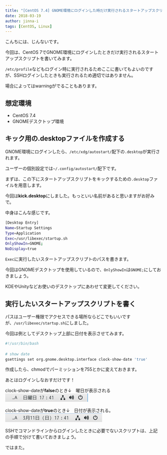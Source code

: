 ```yaml
---
title: "[CentOS 7.4] GNOME環境にログインした時だけ実行されるスタートアップスクリプトを書く"
date: 2018-03-19
author: jinna-i
tags: [CentOS, Linux]
---
```


こんちには、じんないです。

今回は、CentOS 7でGNOME環境にログインしたときだけ実行されるスタートアップスクリプトを書いてみます。

`/etc/profile`などもログイン時に実行されるためここに書いてもよいのですが、SSHログインしたときも実行されるため適切ではありません。

場合によってはwarningがでることもあります。

## 想定環境

* CentOS 7.4
* GNOMEデスクトップ環境

## キック用の.desktopファイルを作成する

GNOME環境にログインしたら、`/etc/xdg/autostart/`配下の`.desktop`が実行されます。

ユーザーの個別設定では`~/.config/autostart/`配下です。

まずは、この下にスタートアップスクリプトをキックするための`.desktop`ファイルを用意します。

今回は**kick.desktop**にしました。もっといい名前があると思いますがお好みで。

中身はこんな感じです。

``` bash
[Desktop Entry]
Name=Startup Settings
Type=Application
Exec=/usr/libexec/startup.sh
OnlyShowIn=GNOME;
NoDisplay=true
```

`Exec`に実行したいスタートアップスクリプトのパスを書きます。

今回はGNOMEデスクトップを使用しているので、`OnlyShowIn`は`GNOME;`にしておきましょう。

KDEやUnityなどお使いのデスクトップにあわせて変更してください。


## 実行したいスタートアップスクリプトを書く

パスはユーザー権限でアクセスできる場所ならどこでもいいですが、`/usr/libexec/startup.sh`にしました。

今回は例としてデスクトップ上部に日付を表示させてみます。

``` bash
#!/usr/bin/bash

# show date
gsettings set org.gnome.desktop.interface clock-show-date 'true'
```

作成したら、chmodでパーミッションを755とかに変えておきます。

あとはログインしなおすだけです！


clock-show-dateが**false**のとき↓　曜日が表示される
![](images/centos74-gnome-startup-script-1.png)

clock-show-dateが**true**のとき↓　日付が表示される。
![](images/centos74-gnome-startup-script-2.png)


SSHでコマンドラインからログインしたときに必要でないスクリプトは、上記の手順で分けて書いておきましょう。

ではまた。